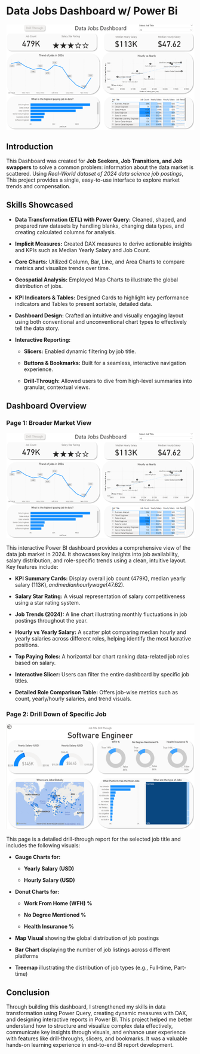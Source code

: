 # Data Jobs Dashboard w/ Power Bi

![Dashboard Page 1](/Images/Page%201%20Main%20Page.png)


## Introduction

This Dashboard was created for **Job Seekers, Job Transitiors, and Job swappers** to solve a common problem: information about the data market is scattered. Using *Real-World dataset of 2024 data science job postings*, This project provides a single, easy-to-use interface to explore market trends and compensation.

## Skills Showcased

- **Data Transformation (ETL) with Power Query:** Cleaned, shaped, and prepared raw datasets by handling blanks, changing data types, and creating calculated columns for analysis.

- **Implicit Measures:** Created DAX measures to derive actionable insights and KPIs such as Median Yearly Salary and Job Count.

- **Core Charts:** Utilized Column, Bar, Line, and Area Charts to compare metrics and visualize trends over time.

- **Geospatial Analysis:** Employed Map Charts to illustrate the global distribution of jobs.

- **KPI Indicators & Tables:** Designed Cards to highlight key performance indicators and Tables to present sortable, detailed data.

- **Dashboard Design:** Crafted an intuitive and visually engaging layout using both conventional and unconventional chart types to effectively tell the data story.

- **Interactive Reporting:**

    - **Slicers:** Enabled dynamic filtering by job title.

    - **Buttons & Bookmarks:** Built for a seamless, interactive navigation experience.

    - **Drill-Through:** Allowed users to dive from high-level summaries into granular, contextual views.


## Dashboard Overview

### Page 1: Broader Market View

![Dashboard Page 1](/Images/Page%201%20Main%20Page.png)

This interactive Power BI dashboard provides a comprehensive view of the data job market in 2024. It showcases key insights into job availability, salary distribution, and role-specific trends using a clean, intuitive layout. Key features include:

- **KPI Summary Cards:** Display overall job count (479K), median yearly salary ($113K), and median hourly wage ($47.62).

- **Salary Star Rating:** A visual representation of salary competitiveness using a star rating system.

- **Job Trends (2024):** A line chart illustrating monthly fluctuations in job postings throughout the year.

- **Hourly vs Yearly Salary:** A scatter plot comparing median hourly and yearly salaries across different roles, helping identify the most lucrative positions.

- **Top Paying Roles:** A horizontal bar chart ranking data-related job roles based on salary.

- **Interactive Slicer:** Users can filter the entire dashboard by specific job titles.

- **Detailed Role Comparison Table:** Offers job-wise metrics such as count, yearly/hourly salaries, and trend visuals.


### Page 2: Drill Down of Specific Job

![Dashboard Page 2](/Images/Page%202%20Job%20Drill%20Through.png)


This page is a detailed drill-through report for the selected job title and includes the following visuals:

- **Gauge Charts for:**

    - **Yearly Salary (USD)**

    - **Hourly Salary (USD)**

- **Donut Charts for:**

    - **Work From Home (WFH) %**

    - **No Degree Mentioned %**

    - **Health Insurance %**

- **Map Visual** showing the global distribution of job postings

- **Bar Chart** displaying the number of job listings across different platforms

- **Treemap** illustrating the distribution of job types (e.g., Full-time, Part-time)


## Conclusion

Through building this dashboard, I strengthened my skills in data transformation using Power Query, creating dynamic measures with DAX, and designing interactive reports in Power BI. This project helped me better understand how to structure and visualize complex data effectively, communicate key insights through visuals, and enhance user experience with features like drill-throughs, slicers, and bookmarks. It was a valuable hands-on learning experience in end-to-end BI report development.
